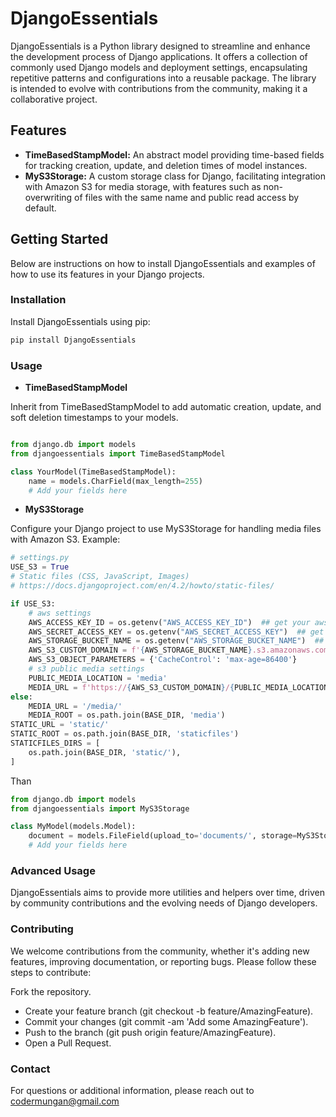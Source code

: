 # DjangoEssentials

DjangoEssentials is a Python library designed to streamline and enhance the development process of Django applications. It offers a collection of commonly used Django models and deployment settings, encapsulating repetitive patterns and configurations into a reusable package. The library is intended to evolve with contributions from the community, making it a collaborative project.

## Features

- **TimeBasedStampModel:** An abstract model providing time-based fields for tracking creation, update, and deletion times of model instances.
- **MyS3Storage:** A custom storage class for Django, facilitating integration with Amazon S3 for media storage, with features such as non-overwriting of files with the same name and public read access by default.

## Getting Started

Below are instructions on how to install DjangoEssentials and examples of how to use its features in your Django projects.

### Installation

Install DjangoEssentials using pip:

```bash
pip install DjangoEssentials
```

### Usage

- **TimeBasedStampModel**

Inherit from TimeBasedStampModel to add automatic creation, update, and soft deletion timestamps to your models.

```python

from django.db import models
from djangoessentials import TimeBasedStampModel

class YourModel(TimeBasedStampModel):
    name = models.CharField(max_length=255)
    # Add your fields here

```

- **MyS3Storage**

Configure your Django project to use MyS3Storage for handling media files with Amazon S3.
Example:
```python
# settings.py
USE_S3 = True
# Static files (CSS, JavaScript, Images)
# https://docs.djangoproject.com/en/4.2/howto/static-files/

if USE_S3:
    # aws settings
    AWS_ACCESS_KEY_ID = os.getenv("AWS_ACCESS_KEY_ID")  ## get your aws access key
    AWS_SECRET_ACCESS_KEY = os.getenv("AWS_SECRET_ACCESS_KEY")  ## get your aws secret access key
    AWS_STORAGE_BUCKET_NAME = os.getenv("AWS_STORAGE_BUCKET_NAME")  ## Your bucket name
    AWS_S3_CUSTOM_DOMAIN = f'{AWS_STORAGE_BUCKET_NAME}.s3.amazonaws.com'
    AWS_S3_OBJECT_PARAMETERS = {'CacheControl': 'max-age=86400'}
    # s3 public media settings
    PUBLIC_MEDIA_LOCATION = 'media'
    MEDIA_URL = f'https://{AWS_S3_CUSTOM_DOMAIN}/{PUBLIC_MEDIA_LOCATION}/'
else:
    MEDIA_URL = '/media/'
    MEDIA_ROOT = os.path.join(BASE_DIR, 'media')
STATIC_URL = 'static/'
STATIC_ROOT = os.path.join(BASE_DIR, 'staticfiles')
STATICFILES_DIRS = [
    os.path.join(BASE_DIR, 'static/'),
]
```
Than

```python
from django.db import models
from djangoessentials import MyS3Storage

class MyModel(models.Model):
    document = models.FileField(upload_to='documents/', storage=MyS3Storage)
    # Add your fields here
```

### Advanced Usage

DjangoEssentials aims to provide more utilities and helpers over time, driven by community contributions and the evolving needs of Django developers.

### Contributing
We welcome contributions from the community, whether it's adding new features, improving documentation, or reporting bugs. Please follow these steps to contribute:

Fork the repository.
- Create your feature branch (git checkout -b feature/AmazingFeature).
- Commit your changes (git commit -am 'Add some AmazingFeature').
- Push to the branch (git push origin feature/AmazingFeature).
- Open a Pull Request.

### Contact
For questions or additional information, please reach out to codermungan@gmail.com
